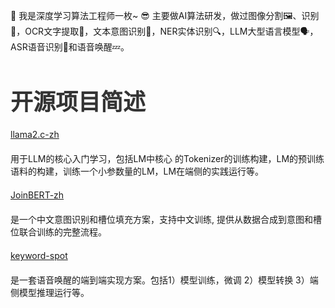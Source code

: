 <style>  
    p {  
        margin-bottom: 20px; /* 设置段落下方的外边距为20像素 */  
    }
    h1 {  
            font-size: 36px; /* 设置字体大小 */  
            color: #333; /* 设置字体颜色 */  
            text-align: left; /* 设置文本居中 */  
            margin-bottom: 20px; /* 设置标题下方的外边距 */  
        }  
</style>  
  
<p>👋 我是深度学习算法工程师一枚~ 😎 主要做AI算法研发，做过图像分割🖼️、识别👀，OCR文字提取📝，文本意图识别💭，NER实体识别🔍，LLM大型语言模型🗣️，ASR语音识别🎤和语音唤醒💤。</p> 

<h1> 开源项目简述 </h1>

[llama2.c-zh](https://github.com/chenyangMl/llama2.c-zh) 
<p>用于LLM的核心入门学习，包括LM中核心
的Tokenizer的训练构建，LM的预训练语料的构建，训练一个小参数量的LM，LM在端侧的实践运行等。
</p>

[JoinBERT-zh](https://github.com/chenyangMl/JointBERT-zh) 
<p>是一个中文意图识别和槽位填充方案，支持中文训练, 提供从数据合成到意图和槽位联合训练的完整流程。
</p>

[keyword-spot](https://github.com/chenyangMl/keyword-spot) 
<p>
是一套语音唤醒的端到端实现方案。包括1）模型训练，微调  2）模型转换 3）端侧模型推理运行等。
</p>
